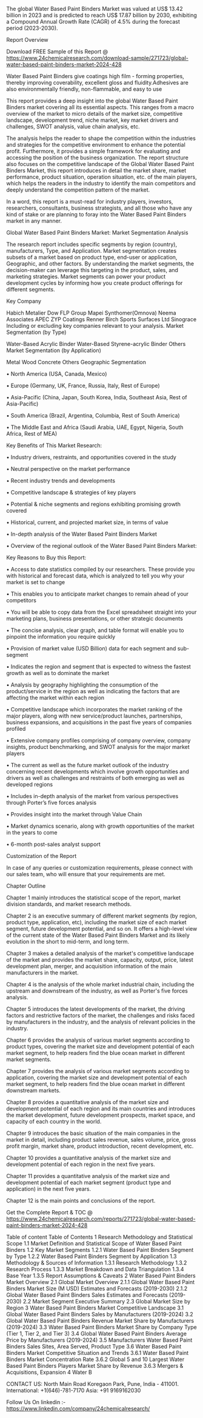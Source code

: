 The global Water Based Paint Binders Market was valued at US$ 13.42 billion in 2023 and is predicted to reach US$ 17.87 billion by 2030, exhibiting a Compound Annual Growth Rate (CAGR) of 4.5% during the forecast period (2023-2030).

Report Overview

Download FREE Sample of this Report @ https://www.24chemicalresearch.com/download-sample/271723/global-water-based-paint-binders-market-2024-428

Water Based Paint Binders give coatings high film - forming properties, thereby improving coverability, excellent gloss and fluidity.Adhesives are also environmentally friendly, non-flammable, and easy to use

This report provides a deep insight into the global Water Based Paint Binders market covering all its essential aspects. This ranges from a macro overview of the market to micro details of the market size, competitive landscape, development trend, niche market, key market drivers and challenges, SWOT analysis, value chain analysis, etc.

The analysis helps the reader to shape the competition within the industries and strategies for the competitive environment to enhance the potential profit. Furthermore, it provides a simple framework for evaluating and accessing the position of the business organization. The report structure also focuses on the competitive landscape of the Global Water Based Paint Binders Market, this report introduces in detail the market share, market performance, product situation, operation situation, etc. of the main players, which helps the readers in the industry to identify the main competitors and deeply understand the competition pattern of the market.

In a word, this report is a must-read for industry players, investors, researchers, consultants, business strategists, and all those who have any kind of stake or are planning to foray into the Water Based Paint Binders market in any manner.

Global Water Based Paint Binders Market: Market Segmentation Analysis

The research report includes specific segments by region (country), manufacturers, Type, and Application. Market segmentation creates subsets of a market based on product type, end-user or application, Geographic, and other factors. By understanding the market segments, the decision-maker can leverage this targeting in the product, sales, and marketing strategies. Market segments can power your product development cycles by informing how you create product offerings for different segments.

Key Company

Habich
Metalier
Dow
FLP Group
Mapei
Synthomer(Omnova)
Neema Associates
APEC
ZYP Coatings
Renner
Birch Sports Surfaces Ltd
Sinograce
Including or excluding key companies relevant to your analysis.
Market Segmentation (by Type)

Water-Based Acrylic Binder
Water-Based Styrene-acrylic Binder
Others
Market Segmentation (by Application)

Metal
Wood
Concrete
Others
Geographic Segmentation

• North America (USA, Canada, Mexico)

• Europe (Germany, UK, France, Russia, Italy, Rest of Europe)

• Asia-Pacific (China, Japan, South Korea, India, Southeast Asia, Rest of Asia-Pacific)

• South America (Brazil, Argentina, Columbia, Rest of South America)

• The Middle East and Africa (Saudi Arabia, UAE, Egypt, Nigeria, South Africa, Rest of MEA)

Key Benefits of This Market Research:

• Industry drivers, restraints, and opportunities covered in the study

• Neutral perspective on the market performance

• Recent industry trends and developments

• Competitive landscape & strategies of key players

• Potential & niche segments and regions exhibiting promising growth covered

• Historical, current, and projected market size, in terms of value

• In-depth analysis of the Water Based Paint Binders Market

• Overview of the regional outlook of the Water Based Paint Binders Market:

Key Reasons to Buy this Report:

• Access to date statistics compiled by our researchers. These provide you with historical and forecast data, which is analyzed to tell you why your market is set to change

• This enables you to anticipate market changes to remain ahead of your competitors

• You will be able to copy data from the Excel spreadsheet straight into your marketing plans, business presentations, or other strategic documents

• The concise analysis, clear graph, and table format will enable you to pinpoint the information you require quickly

• Provision of market value (USD Billion) data for each segment and sub-segment

• Indicates the region and segment that is expected to witness the fastest growth as well as to dominate the market

• Analysis by geography highlighting the consumption of the product/service in the region as well as indicating the factors that are affecting the market within each region

• Competitive landscape which incorporates the market ranking of the major players, along with new service/product launches, partnerships, business expansions, and acquisitions in the past five years of companies profiled

• Extensive company profiles comprising of company overview, company insights, product benchmarking, and SWOT analysis for the major market players

• The current as well as the future market outlook of the industry concerning recent developments which involve growth opportunities and drivers as well as challenges and restraints of both emerging as well as developed regions

• Includes in-depth analysis of the market from various perspectives through Porter’s five forces analysis

• Provides insight into the market through Value Chain

• Market dynamics scenario, along with growth opportunities of the market in the years to come

• 6-month post-sales analyst support

Customization of the Report

In case of any queries or customization requirements, please connect with our sales team, who will ensure that your requirements are met.

Chapter Outline

Chapter 1 mainly introduces the statistical scope of the report, market division standards, and market research methods.

Chapter 2 is an executive summary of different market segments (by region, product type, application, etc), including the market size of each market segment, future development potential, and so on. It offers a high-level view of the current state of the Water Based Paint Binders Market and its likely evolution in the short to mid-term, and long term.

Chapter 3 makes a detailed analysis of the market's competitive landscape of the market and provides the market share, capacity, output, price, latest development plan, merger, and acquisition information of the main manufacturers in the market.

Chapter 4 is the analysis of the whole market industrial chain, including the upstream and downstream of the industry, as well as Porter's five forces analysis.

Chapter 5 introduces the latest developments of the market, the driving factors and restrictive factors of the market, the challenges and risks faced by manufacturers in the industry, and the analysis of relevant policies in the industry.

Chapter 6 provides the analysis of various market segments according to product types, covering the market size and development potential of each market segment, to help readers find the blue ocean market in different market segments.

Chapter 7 provides the analysis of various market segments according to application, covering the market size and development potential of each market segment, to help readers find the blue ocean market in different downstream markets.

Chapter 8 provides a quantitative analysis of the market size and development potential of each region and its main countries and introduces the market development, future development prospects, market space, and capacity of each country in the world.

Chapter 9 introduces the basic situation of the main companies in the market in detail, including product sales revenue, sales volume, price, gross profit margin, market share, product introduction, recent development, etc.

Chapter 10 provides a quantitative analysis of the market size and development potential of each region in the next five years.

Chapter 11 provides a quantitative analysis of the market size and development potential of each market segment (product type and application) in the next five years.

Chapter 12 is the main points and conclusions of the report.

Get the Complete Report & TOC @ https://www.24chemicalresearch.com/reports/271723/global-water-based-paint-binders-market-2024-428

Table of content
Table of Contents
1 Research Methodology and Statistical Scope
1.1 Market Definition and Statistical Scope of Water Based Paint Binders
1.2 Key Market Segments
1.2.1 Water Based Paint Binders Segment by Type
1.2.2 Water Based Paint Binders Segment by Application
1.3 Methodology & Sources of Information
1.3.1 Research Methodology
1.3.2 Research Process
1.3.3 Market Breakdown and Data Triangulation
1.3.4 Base Year
1.3.5 Report Assumptions & Caveats
2 Water Based Paint Binders Market Overview
2.1 Global Market Overview
2.1.1 Global Water Based Paint Binders Market Size (M USD) Estimates and Forecasts (2019-2030)
2.1.2 Global Water Based Paint Binders Sales Estimates and Forecasts (2019-2030)
2.2 Market Segment Executive Summary
2.3 Global Market Size by Region
3 Water Based Paint Binders Market Competitive Landscape
3.1 Global Water Based Paint Binders Sales by Manufacturers (2019-2024)
3.2 Global Water Based Paint Binders Revenue Market Share by Manufacturers (2019-2024)
3.3 Water Based Paint Binders Market Share by Company Type (Tier 1, Tier 2, and Tier 3)
3.4 Global Water Based Paint Binders Average Price by Manufacturers (2019-2024)
3.5 Manufacturers Water Based Paint Binders Sales Sites, Area Served, Product Type
3.6 Water Based Paint Binders Market Competitive Situation and Trends
3.6.1 Water Based Paint Binders Market Concentration Rate
3.6.2 Global 5 and 10 Largest Water Based Paint Binders Players Market Share by Revenue
3.6.3 Mergers & Acquisitions, Expansion
4 Water B

CONTACT US:
North Main Road Koregaon Park, Pune, India - 411001.
International: +1(646)-781-7170
Asia: +91 9169162030

Follow Us On linkedin :- https://www.linkedin.com/company/24chemicalresearch/

